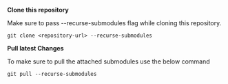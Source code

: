 **Clone this repository**

Make sure to pass --recurse-submodules flag while cloning this repository.

```shell
git clone <repository-url> --recurse-submodules
```

**Pull latest Changes**

To make sure to pull the attached submodules use the below command

```shell
git pull --recurse-submodules
```
